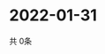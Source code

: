 # 2022-01-31
  共 0条

  <!-- BEGIN -->
  <!-- 最后更新时间Mon Jan 31 2022 10:06:25 GMT+0000 (Coordinated Universal Time) -->
  
  <!-- END -->
  
  